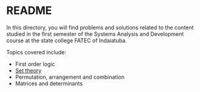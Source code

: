 # README

In this directory, you will find problems and solutions related to the content studied in the first semester of the Systems Analysis and Development course at the state college FATEC of Indaiatuba.

Topics covered include:

- First order logic
- [Set theory](./set-theory-solved.md)
- Permutation, arrangement and combination
- Matrices and determinants
